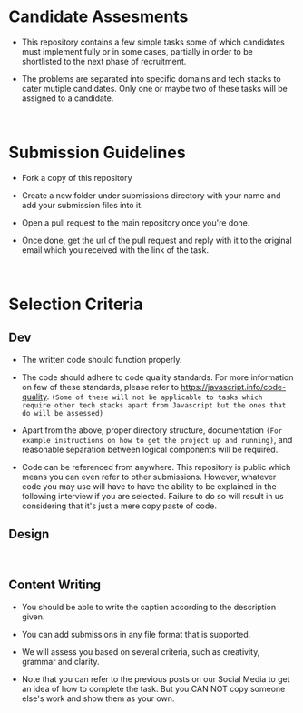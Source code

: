 # Candidate Assesments

- This repository contains a few simple tasks some of which candidates must implement fully or in some cases, partially in order to be shortlisted to the next phase of recruitment.

- The problems are separated into specific domains and tech stacks to cater mutiple candidates. Only one or maybe two of these tasks will be assigned to a candidate.

<br/>

# Submission Guidelines

- Fork a copy of this repository

- Create a new folder under submissions directory with your name and add your submission files into it.

- Open a pull request to the main repository once you're done.

- Once done, get the url of the pull request and reply with it to the original email which you received with the link of the task.


<br/>

# Selection Criteria

## Dev

- The written code should function properly.

- The code should adhere to code quality standards. For more information on few of these standards, please refer to https://javascript.info/code-quality. `(Some of these will not be applicable to tasks which require other tech stacks apart from Javascript but the ones that do will be assessed)` 

- Apart from the above, proper directory structure, documentation `(For example instructions on how to get the project up and running)`, and reasonable separation between logical components will be required.

- Code can be referenced from anywhere. This repository is public which means you can even refer to other submissions. However, whatever code you may use will have to have the ability to be explained in the following interview if you are selected. Failure to do so will result in us considering that it's just a mere copy paste of code. 

## Design

<br/>

## Content Writing

- You should be able to write the caption according to the description given.

- You can add submissions in any file format that is supported.

- We will assess you based on several criteria, such as creativity, grammar and clarity.

- Note that you can refer to the previous posts on our Social Media to get an idea of how to complete the task. But you CAN NOT copy someone else's work and show them as your own.
